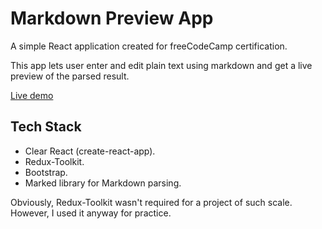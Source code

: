 # Markdown Preview App

A simple React application created for freeCodeCamp certification.

This app lets user enter and edit plain text using markdown and get a live preview of the parsed result.

[Live demo](https://markdown-previewer-app.vercel.app)

## Tech Stack

- Clear React (create-react-app).
- Redux-Toolkit.
- Bootstrap.
- Marked library for Markdown parsing.

Obviously, Redux-Toolkit wasn't required for a project of such scale. However, I used it anyway for practice.
